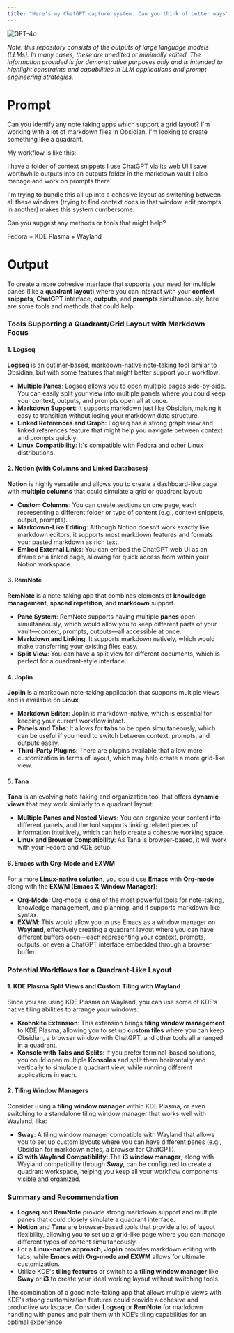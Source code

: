 ```yaml
---
title: "Here's my ChatGPT capture system. Can you think of better ways"
---
```

![GPT-4o](https://img.shields.io/badge/GPT--4o-3333FF?style=for-the-badge&logo=openai&logoColor=white)



*Note: this repository consists of the outputs of large language models (LLMs). In many cases, these are unedited or minimally edited. The information provided is for demonstrative purposes only and is intended to highlight constraints and capabilities in LLM applications and prompt engineering strategies.*


# Prompt

Can you identify any note taking apps which support a grid layout? I'm working with a lot of markdown files in Obsidian. I'm looking to create something like a quadrant. 

My workflow is like this:

I have a folder of context snippets
I use ChatGPT via its web UI
I save worthwhile outputs into an outputs folder in the markdown vault
I also manage and work on prompts there

I'm trying to bundle this all up into a cohesive layout as switching between all these windows (trying to find context docs in that window, edit prompts in another) makes this system cumbersome. 

Can you suggest any methods or tools that might help?

Fedora + KDE Plasma + Wayland

# Output

To create a more cohesive interface that supports your need for multiple panes (like a **quadrant layout**) where you can interact with your **context snippets**, **ChatGPT** interface, **outputs**, and **prompts** simultaneously, here are some tools and methods that could help:

### Tools Supporting a Quadrant/Grid Layout with Markdown Focus

#### 1. **Logseq**
**Logseq** is an outliner-based, markdown-native note-taking tool similar to Obsidian, but with some features that might better support your workflow:
- **Multiple Panes**: Logseq allows you to open multiple pages side-by-side. You can easily split your view into multiple panels where you could keep your context, outputs, and prompts open all at once.
- **Markdown Support**: It supports markdown just like Obsidian, making it easy to transition without losing your markdown data structure.
- **Linked References and Graph**: Logseq has a strong graph view and linked references feature that might help you navigate between context and prompts quickly.
- **Linux Compatibility**: It's compatible with Fedora and other Linux distributions.

#### 2. **Notion (with Columns and Linked Databases)**
**Notion** is highly versatile and allows you to create a dashboard-like page with **multiple columns** that could simulate a grid or quadrant layout:
- **Custom Columns**: You can create sections on one page, each representing a different folder or type of content (e.g., context snippets, output, prompts).
- **Markdown-Like Editing**: Although Notion doesn’t work exactly like markdown editors, it supports most markdown features and formats your pasted markdown as rich text.
- **Embed External Links**: You can embed the ChatGPT web UI as an iframe or a linked page, allowing for quick access from within your Notion workspace.

#### 3. **RemNote**
**RemNote** is a note-taking app that combines elements of **knowledge management**, **spaced repetition**, and **markdown** support.
- **Pane System**: RemNote supports having multiple **panes** open simultaneously, which would allow you to keep different parts of your vault—context, prompts, outputs—all accessible at once.
- **Markdown and Linking**: It supports markdown natively, which would make transferring your existing files easy.
- **Split View**: You can have a split view for different documents, which is perfect for a quadrant-style interface.

#### 4. **Joplin**
**Joplin** is a markdown note-taking application that supports multiple views and is available on **Linux**.
- **Markdown Editor**: Joplin is markdown-native, which is essential for keeping your current workflow intact.
- **Panels and Tabs**: It allows for **tabs** to be open simultaneously, which can be useful if you need to switch between context, prompts, and outputs easily.
- **Third-Party Plugins**: There are plugins available that allow more customization in terms of layout, which may help create a more grid-like view.

#### 5. **Tana**
**Tana** is an evolving note-taking and organization tool that offers **dynamic views** that may work similarly to a quadrant layout:
- **Multiple Panes and Nested Views**: You can organize your content into different panels, and the tool supports linking related pieces of information intuitively, which can help create a cohesive working space.
- **Linux and Browser Compatibility**: As Tana is browser-based, it will work with your Fedora and KDE setup.

#### 6. **Emacs with Org-Mode and EXWM**
For a more **Linux-native solution**, you could use **Emacs** with **Org-mode** along with the **EXWM (Emacs X Window Manager)**:
- **Org-Mode**: Org-mode is one of the most powerful tools for note-taking, knowledge management, and planning, and it supports markdown-like syntax.
- **EXWM**: This would allow you to use Emacs as a window manager on **Wayland**, effectively creating a quadrant layout where you can have different buffers open—each representing your context, prompts, outputs, or even a ChatGPT interface embedded through a browser buffer.

### Potential Workflows for a Quadrant-Like Layout

#### 1. **KDE Plasma Split Views and Custom Tiling with Wayland**
Since you are using KDE Plasma on Wayland, you can use some of KDE’s native tiling abilities to arrange your windows:
- **Krohnkite Extension**: This extension brings **tiling window management** to KDE Plasma, allowing you to set up **custom tiles** where you can keep Obsidian, a browser window with ChatGPT, and other tools all arranged in a quadrant.
- **Konsole with Tabs and Splits**: If you prefer terminal-based solutions, you could open multiple **Konsoles** and split them horizontally and vertically to simulate a quadrant view, while running different applications in each.

#### 2. **Tiling Window Managers** 
Consider using a **tiling window manager** within KDE Plasma, or even switching to a standalone tiling window manager that works well with Wayland, like:
- **Sway**: A tiling window manager compatible with Wayland that allows you to set up custom layouts where you can have different panes (e.g., Obsidian for markdown notes, a browser for ChatGPT).
- **i3 with Wayland Compatibility**: The **i3 window manager**, along with Wayland compatibility through **Sway**, can be configured to create a quadrant workspace, helping you keep all your workflow components visible and organized.

### Summary and Recommendation
- **Logseq** and **RemNote** provide strong markdown support and multiple panes that could closely simulate a quadrant interface.
- **Notion** and **Tana** are browser-based tools that provide a lot of layout flexibility, allowing you to set up a grid-like page where you can manage different types of content simultaneously.
- For a **Linux-native approach**, **Joplin** provides markdown editing with tabs, while **Emacs with Org-mode and EXWM** allows for ultimate customization.
- Utilize KDE's **tiling features** or switch to a **tiling window manager** like **Sway** or **i3** to create your ideal working layout without switching tools.

The combination of a good note-taking app that allows multiple views with KDE's strong customization features could provide a cohesive and productive workspace. Consider **Logseq** or **RemNote** for markdown handling with panes and pair them with KDE’s tiling capabilities for an optimal experience.